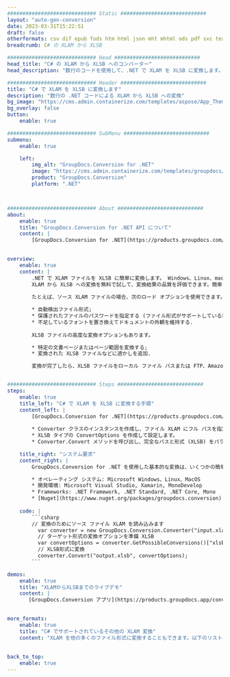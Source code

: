 ```yaml
---
############################# Static ############################
layout: "auto-gen-conversion"
date: 2023-03-31T15:22:51
draft: false
otherformats: csv dif epub fods htm html json mht mhtml ods pdf sxc tex tsv xlam xls xlsb xlsm xlsx xlt xltm xltx xml xps
breadcrumb: C# の XLAM から XLSB

############################# Head ############################
head_title: "C# の XLAM から XLSB へのコンバーター"
head_description: "数行のコードを使用して、.NET で XLAM を XLSB に変換します。 GroupDocs ドキュメント変換 API を使用して、160 を超えるファイル形式を変換します。"

############################# Header ############################
title: "C# で XLAM を XLSB に変換します"
description: "数行の .NET コードによる XLAM から XLSB への変換"
bg_image: "https://cms.admin.containerize.com/templates/aspose/App_Themes/V3/images/bg/header1.png"
bg_overlay: false
button:
    enable: true

############################# SubMenu ############################
submenu:
    enable: true

    left:
        img_alt: "GroupDocs.Conversion for .NET"
        image: "https://cms.admin.containerize.com/templates/groupdocs/images/product-logos/90x90-noborder/groupdocs-conversion-net.png"
        product: "GroupDocs.Conversion"
        platform: ".NET"



############################# About ############################
about:
    enable: true
    title: "GroupDocs.Conversion for .NET API について"
    content: |
        [GroupDocs.Conversion for .NET](https://products.groupdocs.com/conversion/net/) を使用して、Microsoft Word、Excel、PowerPoint、PDF、Visio、およびその他の形式を変換できます。 GroupDocs.Conversion は、高いパフォーマンスが要求されるバックエンドおよび内部システムに適したスタンドアロン API です。 Microsoft や Open Office などのソフトウェアには依存しません。
    

overview:
    enable: true
    content: |
        .NET で XLAM ファイルを XLSB に簡単に変換します。 Windows、Linux、macOS など、任意のプラットフォームで C# コード行を 2 行だけ使用できます。
        XLAM から XLSB への変換を無料で試して、変換結果の品質を評価できます。簡単なファイル変換のシナリオに加えて、ソース XLAM ファイルをロードし、出力 XLSB 結果を保存するためのより高度なオプションを試すことができます。 
        
        たとえば、ソース XLAM ファイルの場合、次のロード オプションを使用できます。

        * 自動検出ファイル形式;
        * 保護されたファイルのパスワードを指定する (ファイル形式がサポートしている場合);
        * 不足しているフォントを置き換えてドキュメントの外観を維持する.
        
        XLSB ファイルの高度な変換オプションもあります。

        * 特定の文書ページまたはページ範囲を変換する;
        * 変換された XLSB ファイルなどに透かしを追加.

        変換が完了したら、XLSB ファイルをローカル ファイル パスまたは FTP、Amazon S3、Google Drive、Dropbox などのサードパーティ ストレージに保存できます。注意してください - XLAM を {{ に変換するにはTO}} MS Office、Open Office、Adobe Acrobat Reader などの追加のソフトウェアをインストールする必要はありません。


############################# Steps ############################
steps:
    enable: true
    title_left: "C# で XLAM を XLSB に変換する手順"
    content_left: |
        [GroupDocs.Conversion for .NET](https://products.groupdocs.com/conversion/net/) を使用すると、開発者は数行のコードで XLAM ファイルを XLSB に簡単に変換できます。
        
        * Converter クラスのインスタンスを作成し、ファイル XLAM にフル パスを指定します。
        * XLSB タイプの ConvertOptions を作成して設定します。
        * Converter.Convert メソッドを呼び出し、完全なパスと形式 (XLSB) をパラメーターとして渡します。

    title_right: "システム要求"
    content_right: |
        GroupDocs.Conversion for .NET を使用した基本的な変換は、いくつかの簡単な手順で実行できます。当社の API は、すべての主要なプラットフォームとオペレーティング システムでサポートされています。以下のコードを実行する前に、システムに次の前提条件がインストールされていることを確認してください。

        * オペレーティング システム: Microsoft Windows、Linux、MacOS
        * 開発環境: Microsoft Visual Studio, Xamarin, MonoDevelop
        * Frameworks: .NET Framework, .NET Standard, .NET Core, Mono
        * [Nuget](https://www.nuget.org/packages/groupdocs.conversion) から最新の GroupDocs.Conversion for .NET を取得します
         
    code: |
        ```csharp    
        // 変換のためにソース ファイル XLAM を読み込みます
          var converter = new GroupDocs.Conversion.Converter("input.xlam");
          // ターゲット形式の変換オプションを準備 XLSB
          var convertOptions = converter.GetPossibleConversions()["xlsb"].ConvertOptions;
          // XLSB形式に変換
          converter.Convert("output.xlsb", convertOptions);
        ```

demos:
    enable: true
    title: "XLAMからXLSBまでのライブデモ"
    content: |
       [GroupDocs.Conversion アプリ](https://products.groupdocs.app/conversion/family) Web サイトにアクセスして、今すぐ XLAM を XLSB に変換してください。オンラインデモには次の利点があります
          

more_formats:
    enable: true
    title: "C# でサポートされているその他の XLAM 変換"
    content: "XLAM を他の多くのファイル形式に変換することもできます。以下のリストをご覧ください。"
       
       
back_to_top:
    enable: true
---
```

